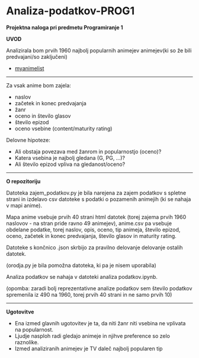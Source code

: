 # Analiza-podatkov-PROG1
**Projektna naloga pri predmetu Programiranje 1**

**UVOD**

Analizirala bom prvih 1960 najbolj popularnih animejev animejev(ki so že bili predvajani/so zaključeni)
* [myanimelist](https://myanimelist.net/anime.php?q=&type=0&score=0&status=2&p=0&r=0&sm=0&sd=0&sy=0&em=0&ed=0&ey=0&c%5B%5D=a&c%5B%5D=b&c%5B%5D=c&c%5B%5D=d&c%5B%5D=e&c%5B%5D=f&c%5B%5D=g&gx=0)

------------------------------------------------------------------------------

Za vsak anime bom zajela:
* naslov
* začetek in konec predvajanja
* žanr
* oceno in število glasov
* število epizod
* oceno vsebine (content/maturity rating)

Delovne hipoteze:
* Ali obstaja povezava med žanrom in popularnostjo (oceno)?
* Katera vsebina je najbolj gledana (G, PG, ...)?
* Ali število epizod vpliva na gledanost/oceno?

----------------------------------------------------------------------------

**O repozitoriju**

Datoteka zajem_podatkov.py je bila narejena za zajem podatkov s spletne strani in izdelavo csv datoteke s podatki o pozamenih animejih (ki se nahaja v mapi anime).

Mapa anime vsebuje prvih 40 strani html datotek (torej zajema prvih 1960 naslovov - na stran pride ravno 49 animejev), anime.csv pa vsebuje obdelane podatke, torej naslov, opis, oceno, tip animeja, število epizod, oceno, začetek in konec predvajanja, število glasov in maturity rating. 

Datoteke s končnico .json skrbijo za pravilno delovanje delovanje ostalih datotek. 

(orodja.py je bila pomožna datoteka, ki pa je nisem uporabila)

Analiza podatkov se nahaja v datoteki analiza podatkov.ipynb.

(opomba: zaradi bolj reprezentativne analize podatkov sem število podatkov spremenila iz 490 na 1960, torej prvih 40 strani in ne samo prvih 10)

--------------------------------------------------------------------------

**Ugotovitve**
* Ena izmed glavnih ugotovitev je ta, da niti žanr niti vsebina ne vplivata na popularnost. 
* Ljudje nasploh radi gledajo animeje in njihve preference so zelo raznolike.
* Izmed analiziranih animejev je TV daleč najbolj popularen tip
